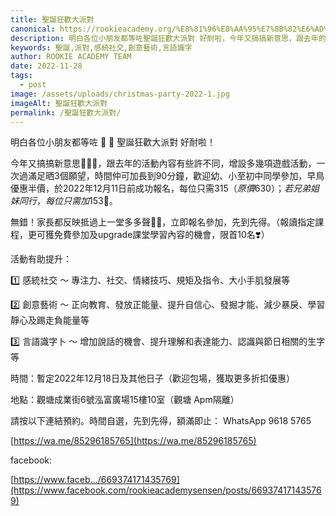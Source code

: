```yaml
---
title: 聖誕狂歡大派對
canonical: https://rookieacademy.org/%E8%81%96%E8%AA%95%E7%8B%82%E6%AD%A1%E5%A4%A7%E6%B4%BE%E5%B0%8D/
description: 明白各位小朋友都等咗聖誕狂歡大派對 好耐啦，今年又搞搞新意思，跟去年的活動內容有些許不同，增設多幾項遊戲活動，一次過滿足晒3個願望，時間仲可加長到90分鐘，歡迎幼、小至初中同學參加，早鳥優惠半價。
keywords: 聖誕,派對,感統社交,創意藝術,言語識字
author: ROOKIE ACADEMY TEAM
date: 2022-11-28
tags:
  - post
image: /assets/uploads/christmas-party-2022-1.jpg
imageAlt: 聖誕狂歡大派對
permalink: /聖誕狂歡大派對/
---
```

明白各位小朋友都等咗 🎄 🎅 聖誕狂歡大派對 好耐啦！

今年又搞搞新意思🤩💃🏼，跟去年的活動內容有些許不同，增設多幾項遊戲活動，一次過滿足晒3個願望，時間仲可加長到90分鐘，歡迎幼、小至初中同學參加，早鳥優惠半價，於2022年12月11日前成功報名，每位只需$315（原價630）；若兄弟姐妹同行，每位只需加$153🥳。

無錯！家長都反映抵過上一堂多多聲🤣😘，立即報名參加，先到先得。（報讀指定課程，更可獲免費參加及upgrade課堂學習內容的機會，限首10名❣️）

活動有助提升：

1️⃣ 感統社交 ～ 專注力、社交、情緒技巧、規矩及指令、大小手肌發展等

2️⃣ 創意藝術 ～ 正向教育、發放正能量、提升自信心、發掘才能、減少暴戾、學習靜心及踢走負能量等

3️⃣ 言語識字卜 ～ 增加說話的機會、提升理解和表達能力、認識與節日相關的生字等

時間：暫定2022年12月18日及其他日子（歡迎包場，獲取更多折扣優惠）

地點：觀塘成業街6號泓富廣場15樓10室（觀塘 Apm隔離）

請按以下連結預約。時間自選，先到先得，額滿即止：
 WhatsApp 9618 5765 

[https://wa.me/85296185765](https://wa.me/85296185765)

facebook:

[https://www.faceb.../669374171435769](https://www.facebook.com/rookieacademysensen/posts/669374171435769)